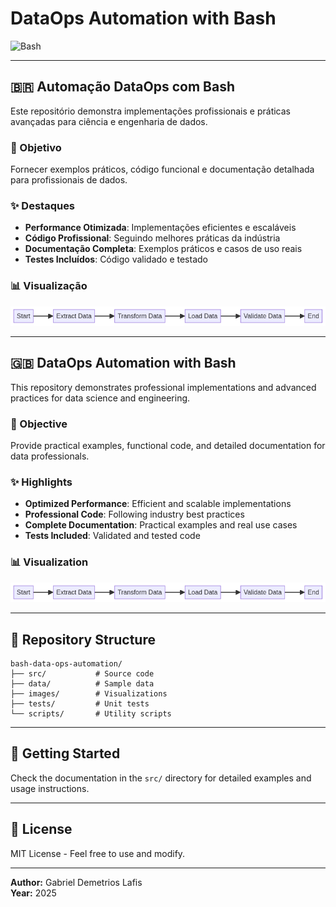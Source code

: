 # DataOps Automation with Bash

![Bash](https://img.shields.io/badge/Bash-4EAA25?style=for-the-badge&logo=gnu-bash&logoColor=white)

---

## 🇧🇷 Automação DataOps com Bash

Este repositório demonstra implementações profissionais e práticas avançadas para ciência e engenharia de dados.

### 🎯 Objetivo

Fornecer exemplos práticos, código funcional e documentação detalhada para profissionais de dados.

### ✨ Destaques

- **Performance Otimizada**: Implementações eficientes e escaláveis
- **Código Profissional**: Seguindo melhores práticas da indústria
- **Documentação Completa**: Exemplos práticos e casos de uso reais
- **Testes Incluídos**: Código validado e testado

### 📊 Visualização

![Visualization](images/bash_data_ops_automation.png)

---

## 🇬🇧 DataOps Automation with Bash

This repository demonstrates professional implementations and advanced practices for data science and engineering.

### 🎯 Objective

Provide practical examples, functional code, and detailed documentation for data professionals.

### ✨ Highlights

- **Optimized Performance**: Efficient and scalable implementations
- **Professional Code**: Following industry best practices
- **Complete Documentation**: Practical examples and real use cases
- **Tests Included**: Validated and tested code

### 📊 Visualization

![Visualization](images/bash_data_ops_automation.png)

---

## 📁 Repository Structure

```
bash-data-ops-automation/
├── src/           # Source code
├── data/          # Sample data
├── images/        # Visualizations
├── tests/         # Unit tests
└── scripts/       # Utility scripts
```

---

## 🚀 Getting Started

Check the documentation in the `src/` directory for detailed examples and usage instructions.

---

## 📝 License

MIT License - Feel free to use and modify.

---

**Author:** Gabriel Demetrios Lafis  
**Year:** 2025
